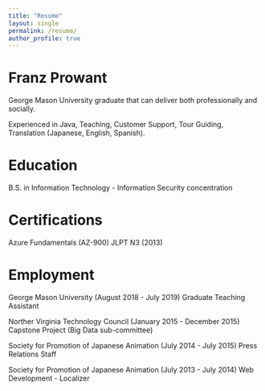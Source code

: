 ```yaml
---
title: "Resume"
layout: single
permalink: /resume/
author_profile: true
---
```


# Franz Prowant
George Mason University graduate that can deliver both professionally and socially.

Experienced in Java, Teaching, Customer Support, Tour Guiding, Translation (Japanese, English, Spanish).

# Education
B.S. in Information Technology - Information Security concentration


# Certifications
Azure Fundamentals (AZ-900)
JLPT N3 (2013)

# Employment
George Mason University                             (August 2018 - July 2019)
Graduate Teaching Assistant


Norther Virginia Technology Council                 (January 2015 - December 2015)
Capstone Project (Big Data sub-committee)


Society for Promotion of Japanese Animation         (July 2014 - July 2015)
Press Relations Staff


Society for Promotion of Japanese Animation         (July 2013 - July 2014)
Web Development - Localizer